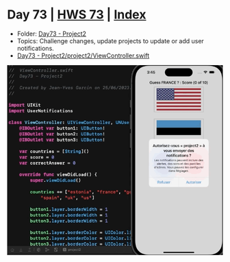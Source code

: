 # Day 73 | [HWS 73](https://www.hackingwithswift.com/100/73) | [Index](https://github.com/jeanyvesgarcin/100DaysOfSwift/blob/main/README.md)

- Folder: [Day73 - Project2](https://github.com/jeanyvesgarcin/100DaysOfSwift/tree/85672a00d63225cab6b707471a485591bdd6e64f/Day73%20-%20Project2)
- Topics: Challenge changes, update projects to update or add user notifications.
- [Day73 - Project2/project2/ViewController.swift](https://github.com/jeanyvesgarcin/100DaysOfSwift/blob/85672a00d63225cab6b707471a485591bdd6e64f/Day73%20-%20Project2/project2/ViewController.swift)

![Day73 - Project2](https://github.com/jeanyvesgarcin/100DaysOfSwift/blob/85672a00d63225cab6b707471a485591bdd6e64f/Images/Day73%20-%20Project2.gif)

